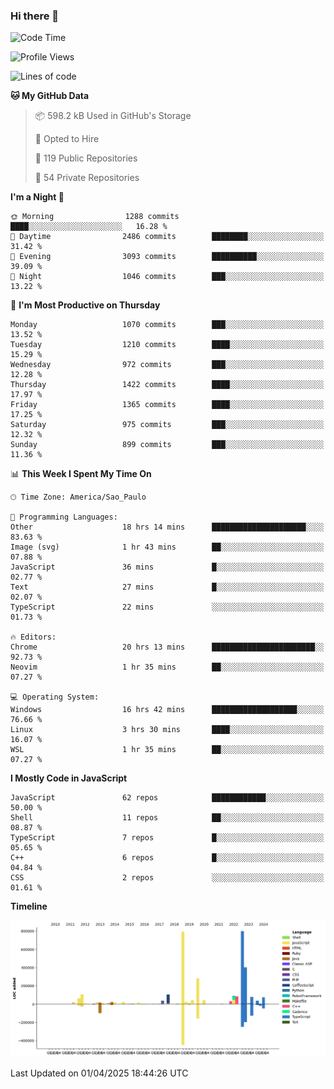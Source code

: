 ### Hi there 👋

<!--START_SECTION:waka-->
![Code Time](http://img.shields.io/badge/Code%20Time-7%2C019%20hrs%2052%20mins-blue)

![Profile Views](http://img.shields.io/badge/Profile%20Views-0-blue)

![Lines of code](https://img.shields.io/badge/From%20Hello%20World%20I%27ve%20Written-3.3%20million%20lines%20of%20code-blue)

**🐱 My GitHub Data** 

> 📦 598.2 kB Used in GitHub's Storage 
 > 
> 💼 Opted to Hire
 > 
> 📜 119 Public Repositories 
 > 
> 🔑 54 Private Repositories 
 > 
**I'm a Night 🦉** 

```text
🌞 Morning                1288 commits        ████░░░░░░░░░░░░░░░░░░░░░   16.28 % 
🌆 Daytime                2486 commits        ████████░░░░░░░░░░░░░░░░░   31.42 % 
🌃 Evening                3093 commits        ██████████░░░░░░░░░░░░░░░   39.09 % 
🌙 Night                  1046 commits        ███░░░░░░░░░░░░░░░░░░░░░░   13.22 % 
```
📅 **I'm Most Productive on Thursday** 

```text
Monday                   1070 commits        ███░░░░░░░░░░░░░░░░░░░░░░   13.52 % 
Tuesday                  1210 commits        ████░░░░░░░░░░░░░░░░░░░░░   15.29 % 
Wednesday                972 commits         ███░░░░░░░░░░░░░░░░░░░░░░   12.28 % 
Thursday                 1422 commits        ████░░░░░░░░░░░░░░░░░░░░░   17.97 % 
Friday                   1365 commits        ████░░░░░░░░░░░░░░░░░░░░░   17.25 % 
Saturday                 975 commits         ███░░░░░░░░░░░░░░░░░░░░░░   12.32 % 
Sunday                   899 commits         ███░░░░░░░░░░░░░░░░░░░░░░   11.36 % 
```


📊 **This Week I Spent My Time On** 

```text
🕑︎ Time Zone: America/Sao_Paulo

💬 Programming Languages: 
Other                    18 hrs 14 mins      █████████████████████░░░░   83.63 % 
Image (svg)              1 hr 43 mins        ██░░░░░░░░░░░░░░░░░░░░░░░   07.88 % 
JavaScript               36 mins             █░░░░░░░░░░░░░░░░░░░░░░░░   02.77 % 
Text                     27 mins             █░░░░░░░░░░░░░░░░░░░░░░░░   02.07 % 
TypeScript               22 mins             ░░░░░░░░░░░░░░░░░░░░░░░░░   01.73 % 

🔥 Editors: 
Chrome                   20 hrs 13 mins      ███████████████████████░░   92.73 % 
Neovim                   1 hr 35 mins        ██░░░░░░░░░░░░░░░░░░░░░░░   07.27 % 

💻 Operating System: 
Windows                  16 hrs 42 mins      ███████████████████░░░░░░   76.66 % 
Linux                    3 hrs 30 mins       ████░░░░░░░░░░░░░░░░░░░░░   16.07 % 
WSL                      1 hr 35 mins        ██░░░░░░░░░░░░░░░░░░░░░░░   07.27 % 
```

**I Mostly Code in JavaScript** 

```text
JavaScript               62 repos            ████████████░░░░░░░░░░░░░   50.00 % 
Shell                    11 repos            ██░░░░░░░░░░░░░░░░░░░░░░░   08.87 % 
TypeScript               7 repos             █░░░░░░░░░░░░░░░░░░░░░░░░   05.65 % 
C++                      6 repos             █░░░░░░░░░░░░░░░░░░░░░░░░   04.84 % 
CSS                      2 repos             ░░░░░░░░░░░░░░░░░░░░░░░░░   01.61 % 
```



**Timeline**

![Lines of Code chart](https://raw.githubusercontent.com/jampow/jampow/master/assets/bar_graph.png)


 Last Updated on 01/04/2025 18:44:26 UTC
<!--END_SECTION:waka-->

